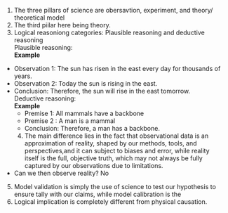 1) The three pillars of science are obersavtion, experiment, and theory/ theoretical model
2) The third piilar here being theory.
3) Logical reasoniong categories: Plausible reasoning and deductive reasoning   
 Plausible reasoning:   
  **Example**
+ Observation 1: The sun has risen in the east every day for thousands of years.
+ Observation 2: Today the sun is rising in the east.
+ Conclusion: Therefore, the sun will rise in the east tomorrow.  
      Deductive reasoning:  
    **Example**
    + Premise 1: All mammals have a backbone  
    + Premise 2 : A man is a mammal  
    + Conclusion: Therefore, a man has a backbone.      
  4) The main difference lies in the fact that observational data is an approximation of reality, shaped by our methods, tools, and perspectives,and it can subject to biases and error, while reality itself is the full, objective truth, which may not always be fully captured by our observations due to limitations.
+  Can we then observe reality? No
  5)  Model validation is simply the use of science to test our hypothesis to ensure tally with our claims, while model calibration is the  
6) Logical implication is completely different from physical causation. 
